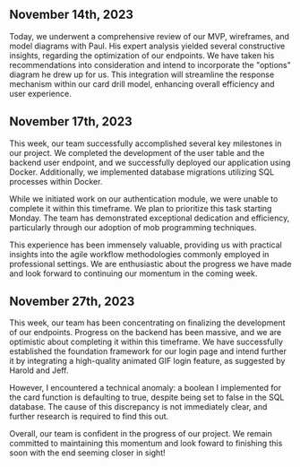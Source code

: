 ## November 14th, 2023

Today, we underwent a comprehensive review of our MVP, wireframes, and model diagrams with Paul. His expert analysis yielded several constructive insights, regarding the optimization of our endpoints. We have taken his recommendations into consideration and intend to incorporate the "options" diagram he drew up for us. This integration will streamline the response mechanism within our card drill model, enhancing overall efficiency and user experience.


## November 17th, 2023

This week, our team successfully accomplished several key milestones in our project. We completed the development of the user table and the backend user endpoint, and we successfully deployed our application using Docker. Additionally, we implemented database migrations utilizing SQL processes within Docker.

While we initiated work on our authentication module, we were unable to complete it within this timeframe. We plan to prioritize this task starting Monday. The team has demonstrated exceptional dedication and efficiency, particularly through our adoption of mob programming techniques.

This experience has been immensely valuable, providing us with practical insights into the agile workflow methodologies commonly employed in professional settings. We are enthusiastic about the progress we have made and look forward to continuing our momentum in the coming week.


## November 27th, 2023

This week, our team has been concentrating on finalizing the development of our endpoints. Progress on the backend has been massive, and we are optimistic about completing it within this timeframe. We have successfully established the foundation framework for our login page and intend further it by integrating a high-quality animated GIF login feature, as suggested by Harold and Jeff.

However, I encountered a technical anomaly: a boolean I implemented for the card function is defaulting to true, despite being set to false in the SQL database. The cause of this discrepancy is not immediately clear, and further research is required to find this out.

Overall, our team is confident in the progress of our project. We remain committed to maintaining this momentum and look foward to finishing this soon with the end seeming closer in sight!
